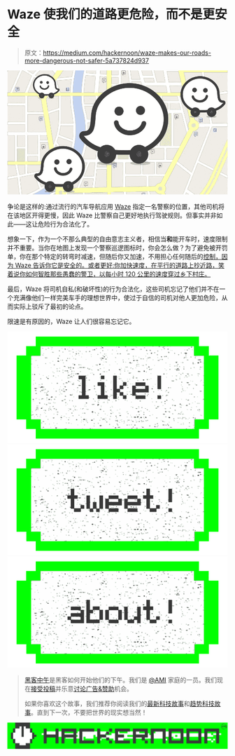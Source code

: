 # Waze 使我们的道路更危险，而不是更安全

> 原文：<https://medium.com/hackernoon/waze-makes-our-roads-more-dangerous-not-safer-5a737824d937>

![](img/0827a6b9dc83cdfceb56a0fa6c6f6e94.png)

争论是这样的:通过流行的汽车导航应用 [Waze](https://hackernoon.com/tagged/waze) 指定一名警察的位置，其他司机将在该地区开得更慢，因此 Waze 比警察自己更好地执行驾驶规则。但事实并非如此——这让危险行为合法化了。

想象一下，作为一个不那么典型的自由意志主义者，相信当**和**能开车时，速度限制并不重要。当你在地图上发现一个警察巡逻图标时，你会怎么做？为了避免被开罚单，你在那个特定的转弯时减速，但随后你又加速，不用担心任何随后的[控制，因为 Waze 告诉你它是安全的。或者更好:你加快速度，在平行的道路上抄近路，笑着说你如何智胜那些愚蠢的警卫，以每小时 120 公里的速度穿过乡下村庄。](https://hackernoon.com/tagged/subsequential)

最后，Waze 将司机自私(和破坏性)的行为合法化，这些司机忘记了他们并不在一个充满像他们一样完美车手的理想世界中，使过于自信的司机对他人更加危险，从而实际上驳斥了最初的论点。

限速是有原因的，Waze 让人们很容易忘记它。

[![](img/50ef4044ecd4e250b5d50f368b775d38.png)](http://bit.ly/HackernoonFB)[![](img/979d9a46439d5aebbdcdca574e21dc81.png)](https://goo.gl/k7XYbx)[![](img/2930ba6bd2c12218fdbbf7e02c8746ff.png)](https://goo.gl/4ofytp)

> [黑客中午](http://bit.ly/Hackernoon)是黑客如何开始他们的下午。我们是 [@AMI](http://bit.ly/atAMIatAMI) 家庭的一员。我们现在[接受投稿](http://bit.ly/hackernoonsubmission)并乐意[讨论广告&赞助](mailto:partners@amipublications.com)机会。
> 
> 如果你喜欢这个故事，我们推荐你阅读我们的[最新科技故事](http://bit.ly/hackernoonlatestt)和[趋势科技故事](https://hackernoon.com/trending)。直到下一次，不要把世界的现实想当然！

[![](img/be0ca55ba73a573dce11effb2ee80d56.png)](https://goo.gl/Ahtev1)